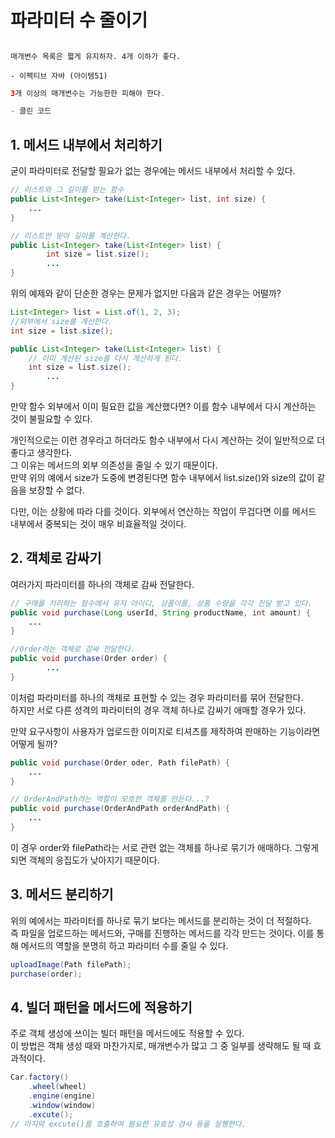# 파라미터 수 줄이기

##

```
매개변수 목록은 짧게 유지하자. 4개 이하가 좋다.

- 이펙티브 자바 (아이템51)
```
```java
3개 이상의 매개변수는 가능한한 피해야 한다.

- 클린 코드
```

## 1. 메서드 내부에서 처리하기

굳이 파라미터로 전달할 필요가 없는 경우에는 메서드 내부에서 처리할 수 있다.
```java
// 리스트와 그 길이를 받는 함수
public List<Integer> take(List<Integer> list, int size) {
    ...
}

// 리스트만 받아 길이를 계산한다.
public List<Integer> take(List<Integer> list) {
        int size = list.size();
        ...
}
```
위의 예제와 같이 단순한 경우는 문제가 없지만 다음과 같은 경우는 어떨까?
```java
List<Integer> list = List.of(1, 2, 3);
//외부에서 size를 계산한다.
int size = list.size();

public List<Integer> take(List<Integer> list) {
    // 이미 계산된 size를 다시 계산하게 된다.
    int size = list.size();
        ...
}
```
만약 함수 외부에서 이미 필요한 값을 계산했다면? 이를 함수 내부에서 다시 계산하는 것이 불필요할 수 있다.  

개인적으로는 이런 경우라고 하더라도 함수 내부에서 다시 계산하는 것이 일반적으로 더 좋다고 생각한다.  
그 이유는 메서드의 외부 의존성을 줄일 수 있기 때문이다.  
만약 위의 예에서 size가 도중에 변경된다면 함수 내부에서 list.size()와 size의 값이 같음을 보장할 수 없다.

다만, 이는 상황에 따라 다를 것이다. 외부에서 연산하는 작업이 무겁다면 이를 메서드 내부에서 중복되는 것이 매우 비효율적일 것이다.

## 2. 객체로 감싸기
여러가지 파라미터를 하나의 객체로 감싸 전달한다.
```java
// 구매를 처리하는 함수에서 유저 아이디, 상품이름, 상품 수량을 각각 전달 받고 있다.
public void purchase(Long userId, String productName, int amount) {
    ...
}

//Order라는 객체로 감싸 전달한다.
public void purchase(Order order) {
        ...
}
```
이처럼 파라미터를 하나의 객체로 표현할 수 있는 경우 파라미터를 묶어 전달한다.  
하지만 서로 다른 성격의 파라미터의 경우 객체 하나로 감싸기 애매할 경우가 있다.  

만약 요구사항이 사용자가 업로드한 이미지로 티셔츠를 제작하여 판매하는 기능이라면 어떻게 될까?
```java
public void purchase(Order oder, Path filePath) {
    ...
}

// OrderAndPath라는 역할이 모호한 객체를 만든다...?
public void purchase(OrderAndPath orderAndPath) {
    ...
}
```
이 경우 order와 filePath라는 서로 관련 없는 객체를 하나로 묶기가 애매하다. 그렇게 되면 객체의 응집도가 낮아지기 때문이다.  

## 3. 메서드 분리하기
위의 예에서는 파라미터를 하나로 묶기 보다는 메서드를 분리하는 것이 더 적절하다.  
즉 파일을 업로드하는 메서드와, 구매를 진행하는 메서드를 각각 만드는 것이다.
이를 통해 메서드의 역할을 분명히 하고 파라미터 수를 줄일 수 있다. 

```java
uploadImage(Path filePath);
purchase(order);
```

## 4. 빌더 패턴을 메서드에 적용하기

주로 객체 생성에 쓰이는 빌더 패턴을 메서드에도 적용할 수 있다.  
이 방법은 객체 생성 때와 마찬가지로, 매개변수가 많고 그 중 일부를 생략해도 될 때 효과적이다.  

```java
Car.factory()
    .wheel(wheel)
    .engine(engine)
    .window(window)
    .excute();
// 마지막 excute()를 호출하여 필요한 유효성 검사 등을 실행한다.
```
